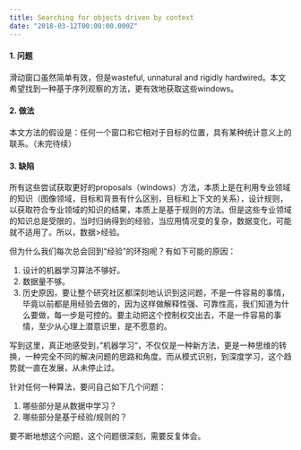 ```yaml
---
title: Searching for objects driven by context
date: "2018-03-12T00:00:00.000Z"
---
```


#### 1. 问题

滑动窗口虽然简单有效，但是wasteful, unnatural and rigidly hardwired。本文希望找到一种基于序列观察的方法，更有效地获取这些windows。

#### 2. 做法

本文方法的假设是：任何一个窗口和它相对于目标的位置，具有某种统计意义上的联系。（未完待续）

#### 3. 缺陷

所有这些尝试获取更好的proposals（windows）方法，本质上是在利用专业领域的知识（图像领域，目标和背景有什么区别，目标和上下文的关系），设计规则，以获取符合专业领域的知识的结果，本质上是基于规则的方法。但是这些专业领域的知识总是受限的，当时归纳得到的经验，当应用情况变的复杂，数据变化，可能就不适用了。所以，数据>经验。

但为什么我们每次总会回到“经验”的环抱呢？有如下可能的原因：

1. 设计的机器学习算法不够好。
2. 数据量不够。
3. 历史原因，要让整个研究社区都深刻地认识到这问题，不是一件容易的事情，毕竟以前都是用经验去做的，因为这样做解释性强、可靠性高，我们知道为什么要做，每一步是可控的。要主动把这个控制权交出去，不是一件容易的事情，至少从心理上潜意识里，是不愿意的。

写到这里，真正地感受到，”机器学习“，不仅仅是一种新方法，更是一种思维的转换，一种完全不同的解决问题的思路和角度。而从模式识别，到深度学习，这个趋势就一直在发展，从未停止过。

针对任何一种算法，要问自己如下几个问题：

1. 哪些部分是从数据中学习？
2. 哪些部分是基于经验/规则的？

要不断地想这个问题，这个问题很深刻，需要反复体会。